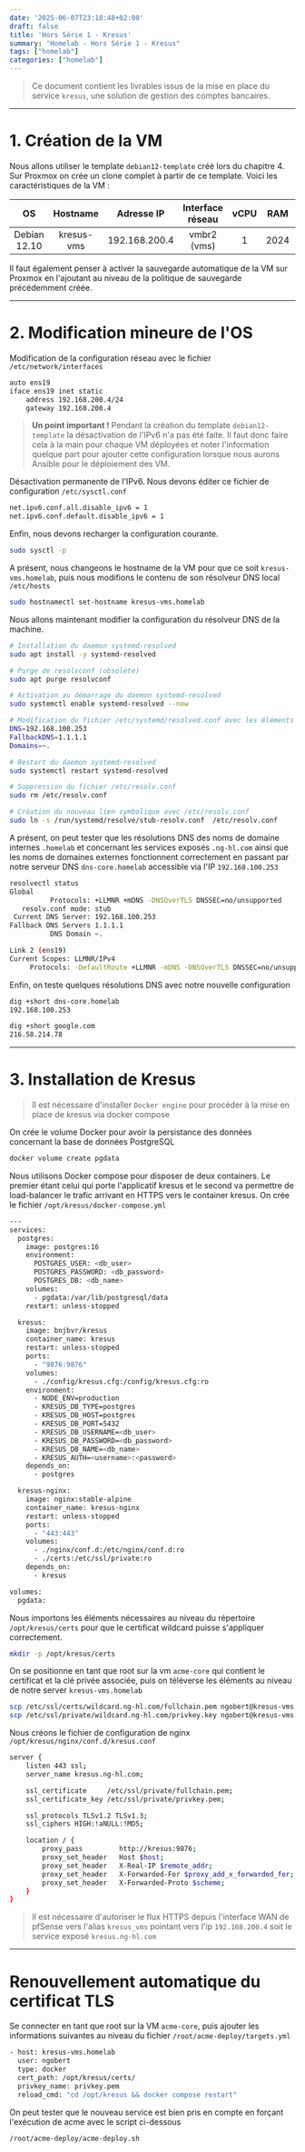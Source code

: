 ```yaml
---
date: '2025-06-07T23:18:48+02:00'
draft: false
title: 'Hors Série 1 - Kresus'
summary: "Homelab - Hors Série 1 - Kresus"
tags: ["homelab"]
categories: ["homelab"]
---
```


> Ce document contient les livrables issus de la mise en place du service `kresus`, une solution de gestion des comptes bancaires.

---

# 1. Création de la VM

Nous allons utiliser le template `debian12-template` créé lors du chapitre 4. Sur Proxmox on crée un clone complet à partir de ce template. Voici les caractéristiques de la VM :

| OS      | Hostname     | Adresse IP | Interface réseau | vCPU    | RAM   | Stockage
|:-:    |:-:    |:-:    |:-:    |:-:    |:-:    |:-:
| Debian 12.10     | kresus-vms      | 192.168.200.4    | vmbr2 (vms)    | 1     | 2024   | 20Gio

Il faut également penser à activer la sauvegarde automatique de la VM sur Proxmox en l'ajoutant au niveau de la politique de sauvegarde précédemment créée.

---

# 2. Modification mineure de l'OS

Modification de la configuration réseau avec le fichier `/etc/network/interfaces`

```bash
auto ens19
iface ens19 inet static
    address 192.168.200.4/24
    gateway 192.168.200.4
```

> __Un point important !__ Pendant la création du template `debian12-template` la désactivation de l'IPv6 n'a pas été faite. Il faut donc faire cela à la main pour chaque VM déployées et noter l'information quelque part pour ajouter cette configuration lorsque nous aurons Ansible pour le déploiement des VM.

Désactivation permanente de l'IPv6. Nous devons éditer ce fichier de configuration `/etc/sysctl.conf`

```bash
net.ipv6.conf.all.disable_ipv6 = 1
net.ipv6.conf.default.disable_ipv6 = 1
```

Enfin, nous devons recharger la configuration courante.

```bash
sudo sysctl -p
```

A présent, nous changeons le hostname de la VM pour que ce soit `kresus-vms.homelab`, puis nous modifions le contenu de son résolveur DNS local `/etc/hosts`

```bash
sudo hostnamectl set-hostname kresus-vms.homelab
```

Nous allons maintenant modifier la configuration du résolveur DNS de la machine.

```bash
# Installation du daemon systemd-resolved
sudo apt install -y systemd-resolved

# Purge de resolvconf (obsolète)
sudo apt purge resolvconf

# Activation au démarrage du daemon systemd-resolved
sudo systemctl enable systemd-resolved --now

# Modification du fichier /etc/systemd/resolved.conf avec les éléments suivants
DNS=192.168.100.253
FallbackDNS=1.1.1.1
Domains=~.

# Restart du daemon systemd-resolved
sudo systemctl restart systemd-resolved

# Suppression du fichier /etc/resolv.conf
sudo rm /etc/resolv.conf

# Création du nouveau lien symbolique avec /etc/resolv.conf
sudo ln -s /run/systemd/resolve/stub-resolv.conf  /etc/resolv.conf
```

A présent, on peut tester que les résolutions DNS des noms de domaine internes `.homelab` et concernant les services exposés `.ng-hl.com` ainsi que les noms de domaines externes fonctionnent correctement en passant par notre serveur DNS `dns-core.homelab` accessible via l'IP `192.168.100.253`

```bash
resolvectl status
Global
          Protocols: +LLMNR +mDNS -DNSOverTLS DNSSEC=no/unsupported
   resolv.conf mode: stub
 Current DNS Server: 192.168.100.253
Fallback DNS Servers 1.1.1.1
          DNS Domain ~.

Link 2 (ens19)
Current Scopes: LLMNR/IPv4
     Protocols: -DefaultRoute +LLMNR -mDNS -DNSOverTLS DNSSEC=no/unsupported
```

Enfin, on teste quelques résolutions DNS avec notre nouvelle configuration

```bash
dig +short dns-core.homelab
192.168.100.253
```

```bash
dig +short google.com
216.58.214.78
```

---

# 3. Installation de Kresus

> Il est nécessaire d'installer `Docker engine` pour procéder à la mise en place de kresus via docker compose

On crée le volume Docker pour avoir la persistance des données concernant la base de données PostgreSQL

```bash
docker volume create pgdata
```

Nous utilisons Docker compose pour disposer de deux containers. Le premier étant celui qui porte l'applicatif kresus et le second va permettre de load-balancer le trafic arrivant en HTTPS vers le container kresus. On crée le fichier `/opt/kresus/docker-compose.yml`

```bash
---
services:
  postgres:
    image: postgres:16
    environment:
      POSTGRES_USER: <db_user>
      POSTGRES_PASSWORD: <db_password>
      POSTGRES_DB: <db_name>
    volumes:
      - pgdata:/var/lib/postgresql/data
    restart: unless-stopped

  kresus:
    image: bnjbvr/kresus
    container_name: kresus
    restart: unless-stopped
    ports:
      - "9876:9876"
    volumes:
      - ./config/kresus.cfg:/config/kresus.cfg:ro
    environment:
      - NODE_ENV=production
      - KRESUS_DB_TYPE=postgres
      - KRESUS_DB_HOST=postgres
      - KRESUS_DB_PORT=5432
      - KRESUS_DB_USERNAME=<db_user>
      - KRESUS_DB_PASSWORD=<db_password>
      - KRESUS_DB_NAME=<db_name>
      - KRESUS_AUTH=<username>:<password>
    depends_on:
      - postgres

  kresus-nginx:
    image: nginx:stable-alpine
    container_name: kresus-nginx
    restart: unless-stopped
    ports:
      - "443:443"
    volumes:
      - ./nginx/conf.d:/etc/nginx/conf.d:ro
      - ./certs:/etc/ssl/private:ro
    depends_on:
      - kresus

volumes:
  pgdata:
```

Nous importons les éléments nécessaires au niveau du répertoire `/opt/kresus/certs` pour que le certificat wildcard puisse s'appliquer correctement.

```bash
mkdir -p /opt/kresus/certs
```

On se positionne en tant que root sur la vm `acme-core` qui contient le certificat et la clé privée associée, puis on téléverse les éléments au niveau de notre server `kresus-vms.homelab`

```bash
scp /etc/ssl/certs/wildcard.ng-hl.com/fullchain.pem ngobert@kresus-vms.homelab:/opt/kresus/certs/
scp /etc/ssl/private/wildcard.ng-hl.com/privkey.key ngobert@kresus-vms.homelab:/opt/kresus/certs/privkey.pem
```

Nous créons le fichier de configuration de nginx `/opt/kresus/nginx/conf.d/kresus.conf`

```bash
server {
    listen 443 ssl;
    server_name kresus.ng-hl.com;

    ssl_certificate     /etc/ssl/private/fullchain.pem;
    ssl_certificate_key /etc/ssl/private/privkey.pem;

    ssl_protocols TLSv1.2 TLSv1.3;
    ssl_ciphers HIGH:!aNULL:!MD5;

    location / {
        proxy_pass         http://kresus:9876;
        proxy_set_header   Host $host;
        proxy_set_header   X-Real-IP $remote_addr;
        proxy_set_header   X-Forwarded-For $proxy_add_x_forwarded_for;
        proxy_set_header   X-Forwarded-Proto $scheme;
    }
}
```

> Il est nécessaire d'autoriser le flux HTTPS depuis l'interface WAN de pfSense vers l'alias `kresus_vms` pointant vers l'ip `192.168.200.4` soit le service exposé `kresus.ng-hl.com`

---

# Renouvellement automatique du certificat TLS

Se connecter en tant que root sur la VM `acme-core`, puis ajouter les informations suivantes au niveau du fichier `/root/acme-deploy/targets.yml`

```bash
- host: kresus-vms.homelab
  user: ngobert
  type: docker
  cert_path: /opt/kresus/certs/
  privkey_name: privkey.pem
  reload_cmd: "cd /opt/kresus && docker compose restart"
```

On peut tester que le nouveau service est bien pris en compte en forçant l'exécution de acme avec le script ci-dessous 

```bash
/root/acme-deploy/acme-deploy.sh
```